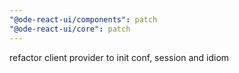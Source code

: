 ```yaml
---
"@ode-react-ui/components": patch
"@ode-react-ui/core": patch
---
```


refactor client provider to init conf, session and idiom

